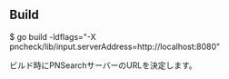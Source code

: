 ## Build

$ go build -ldflags="-X pncheck/lib/input.serverAddress=http://localhost:8080"

ビルド時にPNSearchサーバーのURLを決定します。
